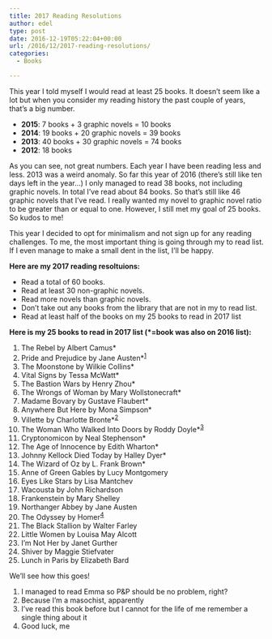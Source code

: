```yaml
---
title: 2017 Reading Resolutions
author: edel
type: post
date: 2016-12-19T05:22:04+00:00
url: /2016/12/2017-reading-resolutions/
categories:
  - Books

---
```

This year I told myself I would read at least 25 books. It doesn&#8217;t seem like a lot but when you consider my reading history the past couple of years, that&#8217;s a big number.

  * **2015**: 7 books + 3 graphic novels = 10 books
  * **2014**: 19 books + 20 graphic novels = 39 books
  * **2013**: 40 books + 30 graphic novels = 74 books
  * **2012**: 18 books

As you can see, not great numbers. Each year I have been reading less and less. 2013 was a weird anomaly. So far this year of 2016 (there&#8217;s still like ten days left in the year&#8230;) I only managed to read 38 books, not including graphic novels. In total I&#8217;ve read about 84 books. So that&#8217;s still like 46 graphic novels that I&#8217;ve read. I really wanted my novel to graphic novel ratio to be greater than or equal to one. However, I still met my goal of 25 books. So kudos to me!

This year I decided to opt for minimalism and not sign up for any reading challenges. To me, the most important thing is going through my to read list. If I even manage to make a small dent in the list, I&#8217;ll be happy.

**Here are my 2017 reading resoltuions:**

  * Read a total of 60 books.
  * Read at least 30 non-graphic novels.
  * Read more novels than graphic novels.
  * Don&#8217;t take out any books from the library that are not in my to read list.
  * Read at least half of the books on my 25 books to read in 2017 list

**Here is my 25 books to read in 2017 list (*=book was also on 2016 list):**

  1. The Rebel by Albert Camus*
  2. Pride and Prejudice by Jane Austen*<sup class="footnote"><a href="#foot_ajs-fn-id_1-11360" id="back_ajs-fn-id_1-11360">1</a></sup>
  3. The Moonstone by Wilkie Collins*
  4. Vital Signs by Tessa McWatt*
  5. The Bastion Wars by Henry Zhou*
  6. The Wrongs of Woman by Mary Wollstonecraft*
  7. Madame Bovary by Gustave Flaubert*
  8. Anywhere But Here by Mona Simpson*
  9. Villette by Charlotte Bronte*<sup class="footnote"><a href="#foot_ajs-fn-id_2-11360" id="back_ajs-fn-id_2-11360">2</a></sup>
 10. The Woman Who Walked Into Doors by Roddy Doyle*<sup class="footnote"><a href="#foot_ajs-fn-id_3-11360" id="back_ajs-fn-id_3-11360">3</a></sup>
 11. Cryptonomicon by Neal Stephenson*
 12. The Age of Innocence by Edith Wharton*
 13. Johnny Kellock Died Today by Halley Dyer*
 14. The Wizard of Oz by L. Frank Brown*
 15. Anne of Green Gables by Lucy Montgomery
 16. Eyes Like Stars by Lisa Mantchev
 17. Wacousta by John Richardson
 18. Frankenstein by Mary Shelley
 19. Northanger Abbey by Jane Austen
 20. The Odyssey by Homer<sup class="footnote"><a href="#foot_ajs-fn-id_4-11360" id="back_ajs-fn-id_4-11360">4</a></sup>
 21. The Black Stallion by Walter Farley
 22. Little Women by Louisa May Alcott
 23. I&#8217;m Not Her by Janet Gurther
 24. Shiver by Maggie Stiefvater
 25. Lunch in Paris by Elizabeth Bard

We&#8217;ll see how this goes!

<ol class="footnote">
  <li>
    <a id="foot_ajs-fn-id_1-11360"></a>I managed to read Emma so P&P should be no problem, right?&nbsp;&nbsp;<a class="ajs-back-link" href="#back_ajs-fn-id_1-11360"></a>
  </li>
  <li>
    <a id="foot_ajs-fn-id_2-11360"></a>Because I&#8217;m a masochist, apparently&nbsp;&nbsp;<a class="ajs-back-link" href="#back_ajs-fn-id_2-11360"></a>
  </li>
  <li>
    <a id="foot_ajs-fn-id_3-11360"></a>I&#8217;ve read this book before but I cannot for the life of me remember a single thing about it&nbsp;&nbsp;<a class="ajs-back-link" href="#back_ajs-fn-id_3-11360"></a>
  </li>
  <li>
    <a id="foot_ajs-fn-id_4-11360"></a>Good luck, me&nbsp;&nbsp;<a class="ajs-back-link" href="#back_ajs-fn-id_4-11360"></a>
  </li>
</ol>

<div id="ajs-fn-id_1-11360" style="display:none;margin:0;" class="ajs-footnote-popup">
  <div>
    I managed to read Emma so P&P should be no problem, right?
  </div>
</div>

<div id="ajs-fn-id_2-11360" style="display:none;margin:0;" class="ajs-footnote-popup">
  <div>
    Because I&#8217;m a masochist, apparently
  </div>
</div>

<div id="ajs-fn-id_3-11360" style="display:none;margin:0;" class="ajs-footnote-popup">
  <div>
    I&#8217;ve read this book before but I cannot for the life of me remember a single thing about it
  </div>
</div>

<div id="ajs-fn-id_4-11360" style="display:none;margin:0;" class="ajs-footnote-popup">
  <div>
    Good luck, me
  </div>
</div>